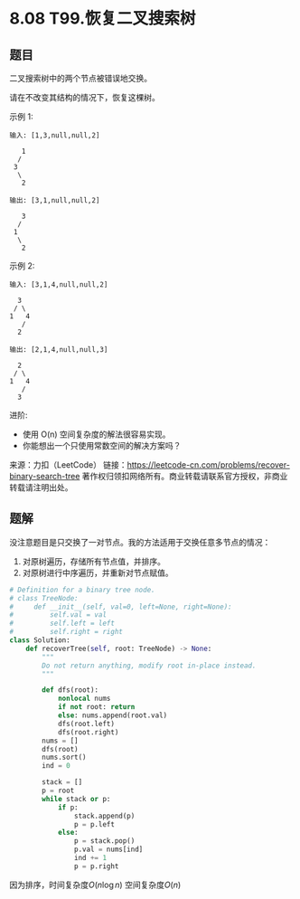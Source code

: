 # 8.08 T99.恢复二叉搜索树

## 题目
二叉搜索树中的两个节点被错误地交换。

请在不改变其结构的情况下，恢复这棵树。

示例 1:
```
输入: [1,3,null,null,2]

   1
  /
 3
  \
   2

输出: [3,1,null,null,2]

   3
  /
 1
  \
   2
```
示例 2:
```
输入: [3,1,4,null,null,2]

  3
 / \
1   4
   /
  2

输出: [2,1,4,null,null,3]

  2
 / \
1   4
   /
  3
```
进阶:
- 使用 O(n) 空间复杂度的解法很容易实现。
- 你能想出一个只使用常数空间的解决方案吗？

来源：力扣（LeetCode）
链接：https://leetcode-cn.com/problems/recover-binary-search-tree
著作权归领扣网络所有。商业转载请联系官方授权，非商业转载请注明出处。

## 题解
没注意题目是只交换了一对节点。我的方法适用于交换任意多节点的情况：

1. 对原树遍历，存储所有节点值，并排序。
2. 对原树进行中序遍历，并重新对节点赋值。

```python
# Definition for a binary tree node.
# class TreeNode:
#     def __init__(self, val=0, left=None, right=None):
#         self.val = val
#         self.left = left
#         self.right = right
class Solution:
    def recoverTree(self, root: TreeNode) -> None:
        """
        Do not return anything, modify root in-place instead.
        """

        def dfs(root):
            nonlocal nums
            if not root: return
            else: nums.append(root.val)
            dfs(root.left)
            dfs(root.right)
        nums = []
        dfs(root)
        nums.sort()
        ind = 0

        stack = []
        p = root
        while stack or p:
            if p:
                stack.append(p)
                p = p.left
            else:
                p = stack.pop()
                p.val = nums[ind]
                ind += 1
                p = p.right
```
因为排序，时间复杂度$O(n\log{n})$
空间复杂度$O(n)$